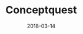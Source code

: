---
title: Conceptquest
description: "An interactive hypertext game based on the strange and surprising world of the ConceptNet. Warning: unfiltered crowdsourced content."
tags:
 - tag: interactive
   link: http://subject.space/projects-static/parks-game/
 - tag: nlp
   link: https://twitter.com/ConceptNetPoet
 - tag: js
   link: https://github.com/loganwilliams/conceptquest
date: 2018-03-14
year: 2018
externalURL: http://subject.space/projects-static/conceptquest
---